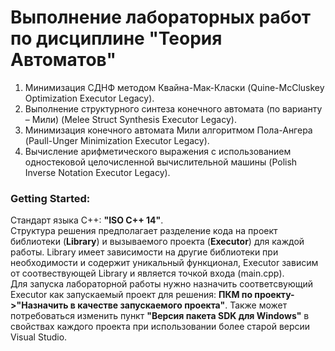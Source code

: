 # Выполнение лабораторных работ по дисциплине "Теория Автоматов"
1. Минимизация СДНФ методом Квайна-Мак-Класки (Quine-McCluskey Optimization Executor Legacy).
2. Выполнение структурного синтеза конечного автомата (по варианту – Мили) (Melee Struct Synthesis Executor Legacy).
3. Минимизация конечного автомата Мили алгоритмом Пола-Ангера (Paull-Unger Minimization Executor Legacy).
4. Вычисление арифметического выражения с использованием одностековой целочисленной вычислительной машины (Polish Inverse Notation Executor Legacy).

### Getting Started:
Стандарт языка C++: **"ISO C++ 14"**. \
Структура решения предполагает разделение кода на проект библиотеки (**Library**) и вызываемого проекта (**Executor**) для каждой работы. Library имеет зависимости на другие библиотеки при необходимости и содержит уникальный функционал, Executor зависим от соотвествующей Library и является точкой входа (main.cpp). \
Для запуска лабораторной работы нужно назначить соответсвующий Executor как запускаемый проект для решения: **ПКМ по проекту->"Назначить в качестве запускаемого проекта"**. Также может потребоваться изменить пункт **"Версия пакета SDK для Windows"** в свойствах каждого проекта при использовании более старой версии Visual Studio.